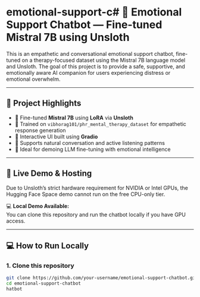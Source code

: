 # emotional-support-c# 🤖 Emotional Support Chatbot — Fine-tuned Mistral 7B using Unsloth

This is an empathetic and conversational emotional support chatbot, fine-tuned on a therapy-focused dataset using the Mistral 7B language model and Unsloth. The goal of this project is to provide a safe, supportive, and emotionally aware AI companion for users experiencing distress or emotional overwhelm.

---

## 🧠 Project Highlights

- 🔹 Fine-tuned **Mistral 7B** using **LoRA** via **Unsloth**
- 🔹 Trained on `vibhorag101/phr_mental_therapy_dataset` for empathetic response generation
- 🔹 Interactive UI built using **Gradio**
- 🔹 Supports natural conversation and active listening patterns
- 🔹 Ideal for demoing LLM fine-tuning with emotional intelligence

---

## 🚀 Live Demo & Hosting

Due to Unsloth’s strict hardware requirement for NVIDIA or Intel GPUs, the Hugging Face Space demo cannot run on the free CPU-only tier.



💻 **Local Demo Available:**  
You can clone this repository and run the chatbot locally if you have GPU access.




---

## 💻 How to Run Locally

### 1. Clone this repository
```bash
git clone https://github.com/your-username/emotional-support-chatbot.git
cd emotional-support-chatbot
hatbot
